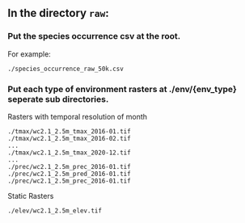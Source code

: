 ## In the directory `raw`:

### Put the species occurrence csv at the root.
For example:
```
./species_occurrence_raw_50k.csv
```

### Put each type of environment rasters at ./env/{env_type} seperate sub directories.

Rasters with temporal resolution of month
```
./tmax/wc2.1_2.5m_tmax_2016-01.tif
./tmax/wc2.1_2.5m_tmax_2016-02.tif
...
./tmax/wc2.1_2.5m_tmax_2020-12.tif
...
./prec/wc2.1_2.5m_prec_2016-01.tif
./prec/wc2.1_2.5m_pred_2016-01.tif
./prec/wc2.1_2.5m_prec_2016-01.tif
```
Static Rasters
```
./elev/wc2.1_2.5m_elev.tif
```
